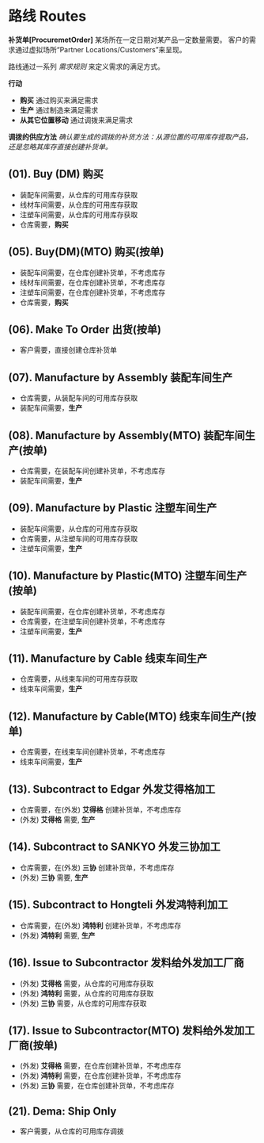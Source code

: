 # 路线 Routes

**补货单[ProcuremetOrder]** 某场所在一定日期对某产品一定数量需要。
客户的需求通过虚拟场所“Partner Locations/Customers”来呈现。

路线通过一系列 *需求规则* 来定义需求的满足方式。

**行动**
* **购买** 通过购买来满足需求
* **生产** 通过制造来满足需求
* **从其它位置移动** 通过调拨来满足需求

**调拨的供应方法**
*确认要生成的调拨的补货方法：从源位置的可用库存提取产品，还是忽略其库存直接创建补货单。*

## (01). Buy (DM) 购买
* 装配车间需要，从仓库的可用库存获取
* 线材车间需要，从仓库的可用库存获取
* 注塑车间需要，从仓库的可用库存获取
* 仓库需要，**购买**

## (05). Buy(DM)(MTO) 购买(按单)
* 装配车间需要，在仓库创建补货单，不考虑库存
* 线材车间需要，在仓库创建补货单，不考虑库存
* 注塑车间需要，在仓库创建补货单，不考虑库存
* 仓库需要，**购买**

## (06). Make To Order 出货(按单)
* 客户需要，直接创建仓库补货单

## (07). Manufacture by Assembly 装配车间生产
* 仓库需要，从装配车间的可用库存获取
* 装配车间需要，**生产**

## (08). Manufacture by Assembly(MTO) 装配车间生产(按单)
* 仓库需要，在装配车间创建补货单，不考虑库存
* 装配车间需要，**生产**

## (09). Manufacture by Plastic 注塑车间生产
* 装配车间需要，从仓库的可用库存获取
* 仓库需要，从注塑车间的可用库存获取
* 注塑车间需要，**生产**

## (10). Manufacture by Plastic(MTO) 注塑车间生产(按单)
* 装配车间需要，在仓库创建补货单，不考虑库存
* 仓库需要，在注塑车间创建补货单，不考虑库存
* 注塑车间需要，**生产**

## (11). Manufacture by Cable 线束车间生产
* 仓库需要，从线束车间的可用库存获取
* 线束车间需要，**生产**

## (12). Manufacture by Cable(MTO) 线束车间生产(按单)
* 仓库需要，在线束车间创建补货单，不考虑库存
* 线束车间需要，**生产**

## (13). Subcontract to Edgar 外发艾得格加工
* 仓库需要，在(外发) **艾得格** 创建补货单，不考虑库存
* (外发) **艾得格** 需要, **生产**

## (14). Subcontract to SANKYO 外发三协加工
* 仓库需要，在(外发) **三协** 创建补货单，不考虑库存
* (外发) **三协** 需要, **生产**

## (15). Subcontract to Hongteli 外发鸿特利加工
* 仓库需要，在(外发) **鸿特利** 创建补货单，不考虑库存
* (外发) **鸿特利** 需要, **生产**

## (16). Issue to Subcontractor 发料给外发加工厂商
* (外发) **艾得格** 需要，从仓库的可用库存获取
* (外发) **鸿特利** 需要，从仓库的可用库存获取
* (外发) **三协** 需要，从仓库的可用库存获取

## (17). Issue to Subcontractor(MTO) 发料给外发加工厂商(按单)
* (外发) **艾得格** 需要，在仓库创建补货单，不考虑库存
* (外发) **鸿特利** 需要，在仓库创建补货单，不考虑库存
* (外发) **三协** 需要，在仓库创建补货单，不考虑库存

## (21). Dema: Ship Only
* 客户需要，从仓库的可用库存调拨
